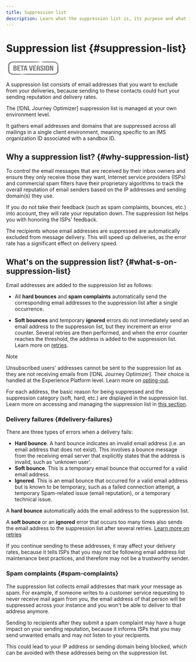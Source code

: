 ```yaml
---
title: Suppression list
description: Learn what the suppression list is, its purpose and what is included in it.
---
```

# Suppression list {#suppression-list}

![](assets/do-not-localize/badge.png)

A suppression list consists of email addresses that you want to exclude from your deliveries, because sending to these contacts could hurt your sending reputation and delivery rates.

The [!DNL Journey Optimizer] suppression list is managed at your own environment level.

It gathers email addresses and domains that are suppressed across all mailings in a single client environment, meaning specific to an IMS organization ID associated with a sandbox ID.

<!--It gathers spam complaints, hard bounces, and soft bounces that occur consistently.-->

## Why a suppression list? {#why-suppression-list}

To control the email messages that are received by their inbox owners and ensure they only receive those they want, Internet service providers (ISPs) and commercial spam filters have their proprietary algorithms to track the overall reputation of email senders based on the IP addresses and sending domain(s) they use.

If you do not take their feedback (such as spam complaints, bounces, etc.) into account, they will rate your reputation down. The suppression list helps you with honoring the ISPs' feedback.

The recipients whose email addresses are suppressed are automatically excluded from message delivery. This will speed up deliveries, as the error rate has a significant effect on delivery speed.

## What's on the suppression list? {#what-s-on-suppression-list}

Email addresses are added to the suppression list as follows:

* All **hard bounces** and **spam complaints** automatically send the corresponding email addresses to the suppression list after a single occurrence.

* **Soft bounces** and temporary **ignored** errors do not immediately send an email address to the suppression list, but they increment an error counter. Several retries are then performed, and when the error counter reaches the threshold, the address is added to the suppression list. Learn more on [retries](configuration/retries.md).

<!--You can also manually add an address to the suppression list. //Manual category will be available when ability to manually add an address to the suppression list (via API) is released.-->

>[!NOTE]
>
>Unsubscribed users' addresses cannot be sent to the suppression list as they are not receiving emails from [!DNL Journey Optimizer]. Their choice is handled at the Experience Platform level. Learn more on [opting-out](../using/consent.md).
<!--Email addresses of recipients who **unsubscribe** from your sendings are NOT sent to the suppression list. Confirmed by eng.: "Subscribe and Unsubscribe are handled by the Consent/Subscription service. A user that opts out will not make it to the suppression list – we won’t send them emails."-->

For each address, the basic reason for being suppressed and the suppression category (soft, hard, etc.) are displayed in the suppression list. Learn more on accessing and managing the suppression list in [this section](configuration/manage-suppression-list.md).

<!--Once a message is sent, the message logs allow you to view the delivery status for each recipient and the associated failure type and reason. [Learn more about monitoring message execution](monitoring.md). NO ACCESS TO LOGS YET-->

### Delivery failures {#delivery-failures}

There are three types of errors when a delivery fails:

* **Hard bounce**. A hard bounce indicates an invalid email address (i.e. an email address that does not exist). This involves a bounce message from the receiving email server that explicitly states that the address is invalid, such as 'unknown user'.
* **Soft bounce**. This is a temporary email bounce that occurred for a valid email address.
* **Ignored**. This is an email bounce that occurred for a valid email address but is known to be temporary, such as a failed connection attempt, a temporary Spam-related issue (email reputation), or a temporary technical issue.<!--does it exist in CJM?-->

A **hard bounce** automatically adds the email address to the suppression list.

A **soft bounce** or an **ignored** error that occurs too many times also sends the email address to the suppression list after several retries. [Learn more on retries](configuration/retries.md)

If you continue sending to these addresses, it may affect your delivery rates, because it tells ISPs that you may not be following email address list maintenance best practices, and therefore may not be a trustworthy sender.

### Spam complaints {#spam-complaints}

The suppression list collects email addresses that mark your message as spam. For example, if someone writes to a customer service requesting to never receive mail again from you, the email address of that person will be suppressed across your instance and you won't be able to deliver to that address anymore.

Sending to recipients after they submit a spam complaint may have a huge impact on your sending reputation, because it informs ISPs that you may send unwanted emails and may not listen to your recipients.

This could lead to your IP address or sending domain being blocked, which can be avoided with these addresses being on the suppression list.

<!--### Unsubscriptions {#unsubscriptions}

Every email sent to recipients must include an unsubscribe link. Upon clicking this link, if a recipient confirms [opting out](consent.md), the corresponding email address is immediately sent to the suppression list. This user must not receive communication from your brand until subscribed again.
NOT TRUE > "Subscribe and Unsubscribe are handled by the Consent/Subscription service. A user that opts out will not make it to the suppression list – we won’t send them emails."-->

<!--MOVED to Configuration/Retries section

The threshold is set at three errors:
* For the same delivery, at the third attempt, the address is suppressed.
* If there are different deliveries and two errors occur at least 24 hours apart, the error counter is incremented upon each error and the address is also suppressed at the third attempt.
When a delivery is successful after a retry, the error counter of the address is reinitialized.

### Retries {#retries}

If a message fails due to a temporary bounce of the **Ignored** type, retries will be performed for **3.5 days** from the time the message was added to the email queue.

The minimum delay between retries and the maximum number of retries to be performed are ///managed by the Enhanced MTA/// based on how well an IP is performing, both historically and currently at a given domain.

After 3.5 days, any message in the retry queue will be removed from the queue and sent back as a bounce.-->

